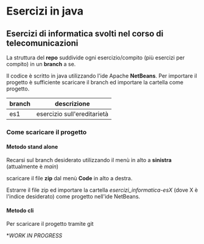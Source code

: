 # Esercizi in java
## Esercizi di informatica svolti nel corso di telecomunicazioni

La struttura del **repo** suddivide ogni esercizio/compito (più esercizi per compito) in un **branch** a se.

Il codice è scritto in java utilizzando l'ide Apache **NetBeans**.
Per importare il progetto è sufficiente scaricare il branch ed importare la cartella come progetto.



| branch | descrizione                 |
| ------ | --------------------------- |
| es1    | esercizio sull'ereditarietà |



### Come scaricare il progetto

#### Metodo stand alone

Recarsi sul branch desiderato utilizzando il menù in alto a **sinistra** (attualmente è *main*)

scaricare il file **zip** dal menù **Code** in alto a destra.

Estrarre il file zip ed importare la cartella *esercizi_informatica-esX* (dove X è l'indice desiderato) come progetto nell'ide NetBeans.



#### Metodo cli

Per scaricare il progetto tramite git

**WORK IN PROGRESS*